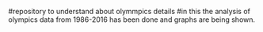 #repository to understand about olymmpics details
#in this the analysis of olympics data from 1986-2016 has been done and graphs are being shown.


